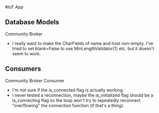 #IoT App
## Database Models
Community Broker
- I really want to make the CharFields of name and host non-empty. I've tried to set blank=False to use MinLengthValidator(1) etc. but it doesn't seem to work.
## Consumers
Community Broker Consumer
- I'm not sure if the is_connected flag is actually working.
- I never tested a reconnection, maybe the is_initialized flag should be a is_connecting flag so the loop won't try to repeatedly reconnect "overflowing" the connection function (if that's
a thing).